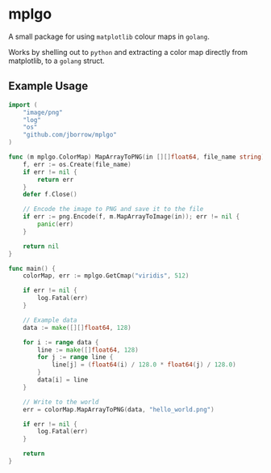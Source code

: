 mplgo
=====

A small package for using `matplotlib` colour maps in `golang`.

Works by shelling out to `python` and extracting a color map directly from matplotlib,
to a `golang` struct.

Example Usage
-------------

```go
import (
	"image/png"
	"log"
	"os"
	"github.com/jborrow/mplgo"
)

func (m mplgo.ColorMap) MapArrayToPNG(in [][]float64, file_name string) error {
	f, err := os.Create(file_name)
	if err != nil {
		return err
	}
	defer f.Close()

	// Encode the image to PNG and save it to the file
	if err := png.Encode(f, m.MapArrayToImage(in)); err != nil {
		panic(err)
	}

	return nil
}

func main() {
	colorMap, err := mplgo.GetCmap("viridis", 512)

	if err != nil {
		log.Fatal(err)
	}

    // Example data
	data := make([][]float64, 128)

	for i := range data {
		line := make([]float64, 128)
		for j := range line {
			line[j] = (float64(i) / 128.0 * float64(j) / 128.0)
		}
		data[i] = line
	}

    // Write to the world
	err = colorMap.MapArrayToPNG(data, "hello_world.png")

	if err != nil {
		log.Fatal(err)
	}

	return
}
```
